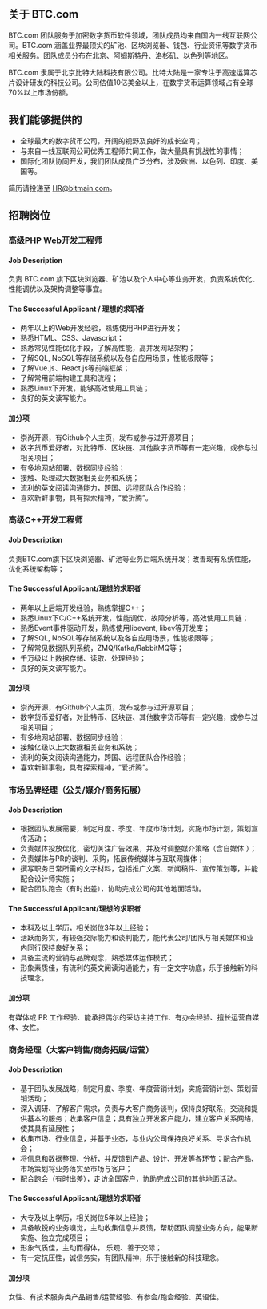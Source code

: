 ## 关于 BTC.com

BTC.com 团队服务于加密数字货币软件领域，团队成员均来自国内一线互联网公司。BTC.com 涵盖业界最顶尖的矿池、区块浏览器、钱包、行业资讯等数字货币相关服务。团队成员分布在北京、阿姆斯特丹、洛杉矶、以色列等地区。

BTC.com 隶属于北京比特大陆科技有限公司。比特大陆是一家专注于高速运算芯片设计研发的科技公司。公司估值10亿美金以上，在数字货币运算领域占有全球70%以上市场份额。

## 我们能够提供的

* 全球最大的数字货币公司，开阔的视野及良好的成长空间；
* 与来自一线互联网公司优秀工程师共同工作，做大量具有挑战性的事情；
* 国际化团队协同开发，我们团队成员广泛分布，涉及欧洲、以色列、印度、美国等。

简历请投递至 [HR@bitmain.com](mailto:HR@bitmain.com)。

## 招聘岗位

### 高级PHP Web开发工程师

#### Job Description

负责 BTC.com 旗下区块浏览器、矿池以及个人中心等业务开发，负责系统优化、性能调优以及架构调整等事宜。

#### The Successful Applicant / 理想的求职者

* 两年以上的Web开发经验，熟练使用PHP进行开发；
* 熟悉HTML、CSS、Javascript；
* 熟悉常见性能优化手段，了解高性能，高并发网站架构；
* 了解SQL, NoSQL等存储系统以及各自应用场景，性能极限等；
* 了解Vue.js、React.js等前端框架；
* 了解常用前端构建工具和流程；
* 熟悉Linux下开发，能够高效使用工具链；
* 良好的英文读写能力。

#### 加分项

* 崇尚开源，有Github个人主页，发布或参与过开源项目；
* 数字货币爱好者，对比特币、区块链、其他数字货币等有一定兴趣，或参与过相关项目；
* 有多地网站部署、数据同步经验；
* 接触、处理过大数据相关业务和系统；
* 流利的英文阅读沟通能力，跨国、远程团队合作经验；
* 喜欢新鲜事物，具有探索精神，“爱折腾”。

### 高级C++开发工程师

#### Job Description

负责BTC.com旗下区块浏览器、矿池等业务后端系统开发；改善现有系统性能，优化系统架构等；

#### The Successful Applicant/理想的求职者

* 两年以上后端开发经验，熟练掌握C++；
* 熟悉Linux下C/C++系统开发，性能调优，故障分析等，高效使用工具链；
* 熟悉Event事件驱动开发，熟练使用libevent, libev等开发库；
* 了解SQL, NoSQL等存储系统以及各自应用场景，性能极限等；
* 了解常见数据队列系统，ZMQ/Kafka/RabbitMQ等；
* 千万级以上数据存储、读取、处理经验；
* 良好的英文读写能力。

#### 加分项

* 崇尚开源，有Github个人主页，发布或参与过开源项目；
* 数字货币爱好者，对比特币、区块链、其他数字货币等有一定兴趣，或参与过相关项目；
* 有多地网站部署、数据同步经验；
* 接触亿级以上大数据相关业务和系统；
* 流利的英文阅读沟通能力，跨国、远程团队合作经验；
* 喜欢新鲜事物，具有探索精神，“爱折腾”。

### 市场品牌经理（公关/媒介/商务拓展）

#### Job Description

* 根据团队发展需要，制定月度、季度、年度市场计划，实施市场计划，策划宣传活动；
* 负责媒体投放优化，密切关注广告效果，并及时调整媒介策略（含自媒体 ）；
* 负责媒体与PR的谈判、采购，拓展传统媒体与互联网媒体；
* 撰写职务日常所需的文字材料，包括推广文案、新闻稿件、宣传策划等，并能配合设计师实施；
* 配合团队跑会（有时出差），协助完成公司的其他地面活动。

#### The Successful Applicant/理想的求职者

* 本科及以上学历，相关岗位3年以上经验；
* 活跃而务实，有较强交际能力和谈判能力，能代表公司/团队与相关媒体和业内同行保持良好关系；
* 具备主流的营销与品牌观念，熟悉媒体运作模式；
* 形象素质佳，有流利的英文阅读沟通能力，有一定文字功底，乐于接触新的科技理念。

#### 加分项

有媒体或 PR 工作经验、能承担偶尔的采访主持工作、有办会经验、擅长运营自媒体、女性。

### 商务经理（大客户销售/商务拓展/运营）

#### Job Description

* 基于团队发展战略，制定月度、季度、年度营销计划，实施营销计划、策划营销活动；
* 深入调研、了解客户需求，负责与大客户商务谈判，保持良好联系，交流和提供基本的服务；收集客户信息；具有独立开发客户能力，建立客户关系网络，使其具有延展性；
* 收集市场、行业信息，并基于业态，与业内公司保持良好关系、寻求合作机会；
* 将信息和数据整理、分析，并反馈到产品、设计、开发等各环节；配合产品、市场策划将业务落实至市场与客户；
* 配合跑会（有时出差），走访全国客户，协助完成公司的其他地面活动。

#### The Successful Applicant/理想的求职者

* 大专及以上学历，相关岗位5年以上经验；
* 具备敏锐的业务嗅觉，主动收集信息并反馈，帮助团队调整业务方向，能果断实施、独立完成项目；
* 形象气质佳，主动而得体， 乐观、善于交际；
* 有一定抗压性，诚信务实，有团队精神，乐于接触新的科技理念。

#### 加分项

女性、有技术服务类产品销售/运营经验、有参会/跑会经验、英语佳。


